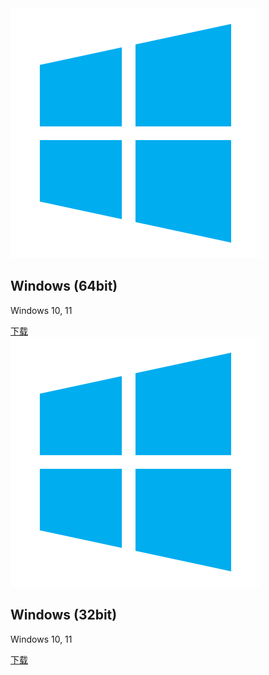 <script setup>
import '../style.css'
</script>
<div class="download-container">
  <div class="download-card">
    <img src="../public/Windows.svg" alt="Windows Logo">
    <h2>Windows (64bit)</h2>
    <p>Windows 10, 11</p>
    <a href="https://publisher.surveybrowser.net/download/latest/windows_64" class="download-button">下载</a>
  </div>
  <div class="download-card">
    <img src="../public/Windows.svg" alt="Linux Logo">
    <h2>Windows (32bit)</h2>
    <p>Windows 10, 11</p>
    <a href="https://publisher.surveybrowser.net/download/latest/windows_32" class="download-button">下载</a>
  </div>
  <!-- <div class="download-card">
    <img src="../public/macos.svg" alt="Mac Logo">
    <h2>macOS (arm64)</h2>
    <p>Sonoma (14), Ventura (13)</p>
    <a href="/downloads/software-mac.dmg" class="download-button">下载</a>
  </div> -->
</div>